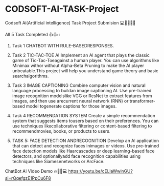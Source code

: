# CODSOFT-AI-TASK-Project
Codsoft Ai(Artificial intelligence) Task Project Submision 💻👍🏻🙏🏻

All 5 Task Completed 👍👍  :
1. Task 1 CHATBOT WITH RULE-BASEDRESPONSES.
   
2. Task 2 TIC-TAC-TOE AI
Implement an AI agent that plays the classic game of Tic-Tac-Toeagainst a human player. You can use algorithms like Minimax withor without Alpha-Beta Pruning to make the AI player unbeatable.This project will help you understand game theory and basic searchalgorithms.

3. Task 3 IMAGE CAPTIONING
Combine computer vision and natural language processing to buildan image captioning AI. Use pre-trained image recognition modelslike VGG or ResNet to extract features from images, and then use arecurrent neural network (RNN) or transformer-based model togenerate captions for those images.

4. Task 4 RECOMMENDATION SYSTEM
Create a simple recommendation system that suggests items tousers based on their preferences. You can use techniques likecollaborative filtering or content-based filtering to recommendmovies, books, or products to users.

5. TASK 5: FACE DETECTION ANDRECOGNITION
Develop an AI application that can detect and recognize faces inimages or videos. Use pre-trained face detection models like Haarcascades or deep learning-based face detectors, and optionallyadd face recognition capabilities using techniques like Siamesenetworks or ArcFace.
 
 
 ChatBot AI Video Demo 🔥👍🏻💻 https://youtu.be/cELlaWwinGU?si=rQqefgzE1PpCu6F8

